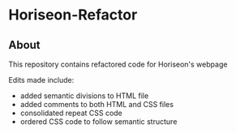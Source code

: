 # Horiseon-Refactor
## About
This repository contains refactored code for Horiseon's webpage

Edits made include:
- added semantic divisions to HTML file
- added comments to both HTML and CSS files
- consolidated repeat CSS code
- ordered CSS code to follow semantic structure